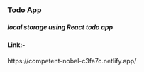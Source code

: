 <h3>Todo App </h3>
<h5> local storage using React todo app </h6>

<h4>Link:- </h4>
https://competent-nobel-c3fa7c.netlify.app/

